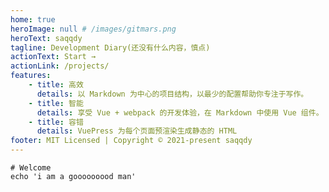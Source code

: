 ```yaml
---
home: true
heroImage: null # /images/gitmars.png
heroText: saqqdy
tagline: Development Diary(还没有什么内容，慎点)
actionText: Start →
actionLink: /projects/
features:
    - title: 高效
      details: 以 Markdown 为中心的项目结构，以最少的配置帮助你专注于写作。
    - title: 智能
      details: 享受 Vue + webpack 的开发体验，在 Markdown 中使用 Vue 组件。
    - title: 容错
      details: VuePress 为每个页面预渲染生成静态的 HTML
footer: MIT Licensed | Copyright © 2021-present saqqdy
---
```


```shell
# Welcome
echo 'i am a gooooooood man'
```